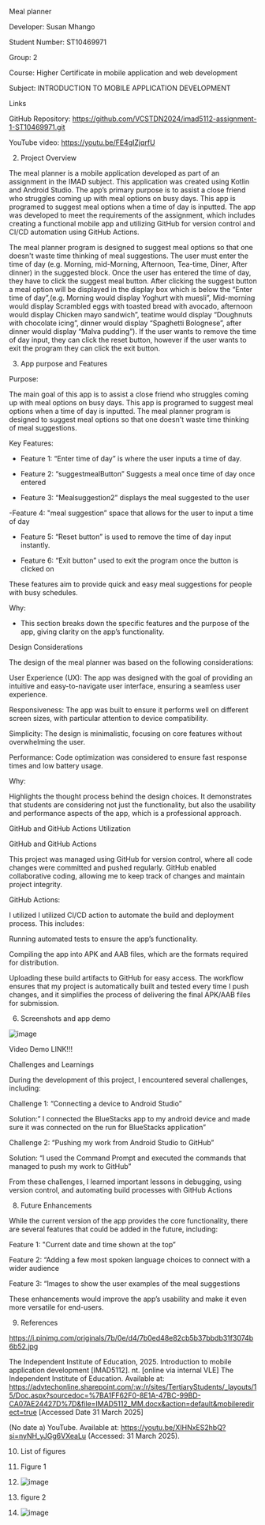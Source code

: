 Meal planner 

Developer: Susan Mhango 

Student Number: ST10469971 

Group: 2 

Course: Higher Certificate in mobile application and web development 

Subject: INTRODUCTION TO MOBILE APPLICATION DEVELOPMENT 

 

Links 

GitHub Repository:  https://github.com/VCSTDN2024/imad5112-assignment-1-ST10469971.git 

YouTube video: https://youtu.be/FE4gIZjqrfU 

 

 2. Project Overview 

The meal planner is a mobile application developed as part of an assignment in the IMAD subject. This application was created using Kotlin and Android Studio. The app’s primary purpose is to assist a close friend who struggles coming up with meal options on busy days. This app is programed to suggest meal options when a time of day is inputted. The app was developed to meet the requirements of the assignment, which includes creating a functional mobile app and utilizing GitHub for version control and CI/CD automation using GitHub Actions.  

The meal planner program is designed to suggest meal options so that one doesn't waste time thinking of meal suggestions.  The user must enter the time of day (e.g. Morning, mid-Morning, Afternoon, Tea-time, Diner, After dinner) in the suggested block. Once the user has entered the time of day, they have to click the suggest meal button. After clicking the suggest button a meal option will be displayed in the display box which is below the “Enter time of day”,(e.g. Morning would display Yoghurt with muesli”, Mid-morning would display Scrambled eggs with toasted bread with avocado, afternoon would display Chicken mayo sandwich”, teatime would display “Doughnuts with chocolate icing”, dinner would display “Spaghetti Bolognese”, after dinner would display “Malva pudding”). If the user wants to remove the time of day input, they can click the reset button, however if the user wants to exit the program they can click the exit button. 

 

3. App purpose and Features 

Purpose: 

The main goal of this app is to assist a close friend who struggles coming up with meal options on busy days. This app is programed to suggest meal options when a time of day is inputted. The meal planner program is designed to suggest meal options so that one doesn't waste time thinking of meal suggestions. 

  

 Key Features: 

 - Feature 1: “Enter time of day” is where the user inputs a time of day. 

- Feature 2: “suggestmealButton” Suggests a meal once time of day once entered 

 - Feature 3: “Mealsuggestion2” displays the meal suggested to the user 

 -Feature 4: "meal suggestion” space that allows for the user to input a time of day 

 - Feature 5: “Reset button” is used to remove the time of day input instantly. 

- Feature 6: “Exit button” used to exit the program once the button is clicked on 

 

 These features aim to provide quick and easy meal suggestions for people with busy schedules.  

  

Why: 

- This section breaks down the specific features and the purpose of the app, giving clarity on the app’s functionality. 

 

Design Considerations 

The design of the meal planner was based on the following considerations: 

 

User Experience (UX): The app was designed with the goal of providing an intuitive and easy-to-navigate user interface, ensuring a seamless user experience. 

Responsiveness: The app was built to ensure it performs well on different screen sizes, with particular attention to device compatibility. 

Simplicity: The design is minimalistic, focusing on core features without overwhelming the user. 

Performance: Code optimization was considered to ensure fast response times and low battery usage. 

 

 

 
Why: 

Highlights the thought process behind the design choices. It demonstrates that students are considering not just the functionality, but also the usability and performance aspects of the app, which is a professional approach. 

 

 

GitHub and GitHub Actions Utilization 

 

GitHub and GitHub Actions 

This project was managed using GitHub for version control, where all code changes were committed and pushed regularly. GitHub enabled collaborative coding, allowing me to keep track of changes and maintain project integrity. 

GitHub Actions:  

I utilized I utilized CI/CD action to automate the build and deployment process. This includes:  

Running automated tests to ensure the app’s functionality. 

Compiling the app into APK and AAB files, which are the formats required for distribution. 

Uploading these build artifacts to GitHub for easy access. The workflow ensures that my project is automatically built and tested every time I push changes, and it simplifies the process of delivering the final APK/AAB files for submission. 

 

 

   
6. Screenshots and app demo 

![image](https://github.com/user-attachments/assets/005afeea-382e-4593-a484-b98f23195152)


 

 

Video Demo 
LINK!!!

Challenges and Learnings  

During the development of this project, I encountered several challenges, including: 

 

Challenge 1: “Connecting a device to Android Studio” 

Solution:” I connected the BlueStacks app to my android device and made sure it was connected on the run for BlueStacks application” 

 

Challenge 2: “Pushing my work from Android Studio to GitHub” 

Solution: “I used the Command Prompt and executed the commands that managed to push my work to GitHub” 

 

From these challenges, I learned important lessons in debugging, using version control, and automating build processes with GitHub Actions 

 

 

8.  Future Enhancements  

 While the current version of the app provides the core functionality, there are several features that could be added in the future, including: 

Feature 1: "Current date and time shown at the top” 

Feature 2: “Adding a few most spoken language choices to connect with a wider audience 

Feature 3: “Images to show the user examples of the meal suggestions 

 

These enhancements would improve the app’s usability and make it even more versatile for end-users. 

 

9. References  

https://i.pinimg.com/originals/7b/0e/d4/7b0ed48e82cb5b37bbdb31f3074b6b52.jpg 

 

The Independent Institute of Education, 2025. Introduction to mobile application development [IMAD5112]. nt. [online via internal VLE] The Independent Institute of Education. Available at: https://advtechonline.sharepoint.com/:w:/r/sites/TertiaryStudents/_layouts/15/Doc.aspx?sourcedoc=%7BA1FF62F0-8E1A-47BC-99BD-CA07AE24427D%7D&file=IMAD5112_MM.docx&action=default&mobileredirect=true [Accessed Date 31 March 2025] 

 

(No date a) YouTube. Available at: https://youtu.be/XIHNxES2hbQ?si=nyNH_yJGg6VXeaLu (Accessed: 31 March 2025). 

10. List of figures
11. Figure 1
12. ![image](https://github.com/user-attachments/assets/2e5a5c41-d1b1-4189-b3dd-8aa0e0e92bf5)

13. figure 2
14. ![image](https://github.com/user-attachments/assets/33921bda-fbbb-406a-a99a-bfd61dc04dc2)



